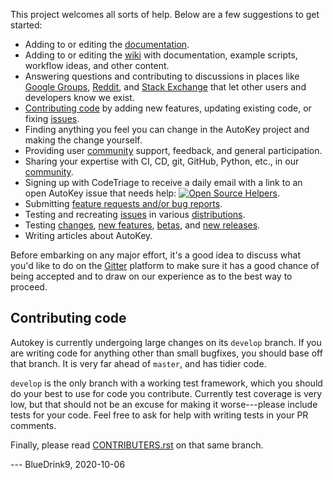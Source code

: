 This project welcomes all sorts of help. Below are a few suggestions to get started:

* Adding to or editing the [documentation](https://github.com/autokey/autokey/wiki/Documentation).
* Adding to or editing the [wiki](https://github.com/autokey/autokey/wiki) with documentation, example scripts, workflow ideas, and other content.
* Answering questions and contributing to discussions in places like [Google Groups](https://github.com/autokey/autokey/wiki/Google-Groups), [Reddit](https://github.com/autokey/autokey/wiki/Reddit), and [Stack Exchange](https://github.com/autokey/autokey/wiki/StackExchange) that let other users and developers know we exist.
* [Contributing code](https://github.com/autokey/autokey/blob/develop/CONTRIBUTORS.rst) by adding new features, updating existing code, or fixing [issues](https://github.com/autokey/autokey/issues).
* Finding anything you feel you can change in the AutoKey project and making the change yourself.
* Providing user [community](https://github.com/autokey/autokey/wiki/Community) support, feedback, and general participation.
* Sharing your expertise with CI, CD, git, GitHub, Python, etc., in our [community](https://github.com/autokey/autokey/wiki/Community).
* Signing up with CodeTriage to receive a daily email with a link to an open AutoKey issue that needs help: [![Open Source Helpers](https://www.codetriage.com/autokey/autokey/badges/users.svg)](https://www.codetriage.com/autokey/autokey).
* Submitting [feature requests and/or bug reports](https://github.com/autokey/autokey/issues).
* Testing and recreating [issues](https://github.com/autokey/autokey/issues) in various [distributions](https://github.com/autokey/autokey/wiki/Current-Linux-distributions-shipping-AutoKey).
* Testing [changes](https://github.com/autokey/autokey/pulls), [new features](https://github.com/autokey/autokey/blob/develop/new_features.rst), [betas](https://github.com/autokey/autokey/releases?q=beta&expanded=true), and [new releases](https://github.com/autokey/autokey/releases).
* Writing articles about AutoKey.

Before embarking on any major effort, it's a good idea to discuss what you'd like to do on the [Gitter](https://gitter.im/autokey/autokey) platform to make sure it has a good chance of being accepted and to draw on our experience as to the best way to proceed.

## Contributing code

Autokey is currently undergoing large changes on its `develop` branch. If you are writing code for anything other than small bugfixes, you should base off that branch. It is very far ahead of `master`, and has tidier code.

`develop` is the only branch with a working test framework, which you should do your best to use for code you contribute. Currently test coverage is very low, but that should not be an excuse for making it worse---please include tests for your code. Feel free to ask for help with writing tests in your PR comments.

Finally, please read [CONTRIBUTERS.rst](https://github.com/autokey/autokey/blob/develop/CONTRIBUTORS.rst) on that same branch.

--- BlueDrink9, 2020-10-06

